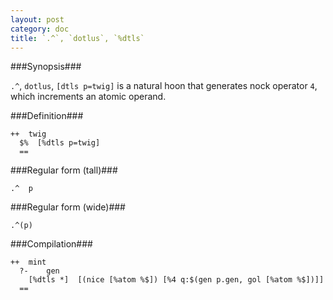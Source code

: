 ```yaml
---
layout: post
category: doc
title: `.^`, `dotlus`, `%dtls`
---
```


###Synopsis###

`.^`, `dotlus`, `[dtls p=twig]` is a natural hoon that generates
nock operator `4`, which increments an atomic operand.

###Definition###

    ++  twig  
      $%  [%dtls p=twig]
      ==

###Regular form (tall)###

    .^  p

###Regular form (wide)###

    .^(p)

###Compilation###
   
    ++  mint
      ?-    gen
        [%dtls *]  [(nice [%atom %$]) [%4 q:$(gen p.gen, gol [%atom %$])]]
      ==
